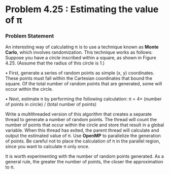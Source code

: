 # Problem 4.25 : Estimating the value of π

### Problem Statement
An interesting way of calculating π is to use a technique known as **Monte
Carlo**, which involves randomization. This technique works as follows:
Suppose you have a circle inscribed within a square, as shown in
Figure 4.25. (Assume that the radius of this circle is 1.)

• First, generate a series of random points as simple (x, y) coordinates.
These points must fall within the Cartesian coordinates that bound
the square. Of the total number of random points that are generated,
some will occur within the circle.

• Next, estimate π by performing the following calculation:
π = 4× (number of points in circle) / (total number of points)

Write a multithreaded version of this algorithm that creates a separate
thread to generate a number of random points. The thread will count
the number of points that occur within the circle and store that result
in a global variable. When this thread has exited, the parent thread will
calculate and output the estimated value of π.
Use **OpenMP** to parallelize the generation of points. Be
careful not to place the calculation of π in the parallel region, since you
want to calculate π only once.

It is worth experimenting with the number of random points generated. As a general rule, the
greater the number of points, the closer the approximation to π.

